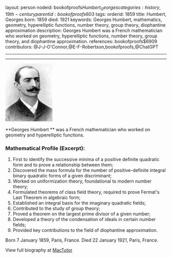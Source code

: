 layout: person
nodeid: bookofproofs$Humbert_Georges
categories: history,19th-century
parentid: bookofproofs$603
tags: 
orderid: 1859
title: Humbert, Georges
born: 1859
died: 1921
keywords: Georges Humbert, mathematics, geometry, hyperelliptic functions, number theory, group theory, diophantine approximation
description: Georges Humbert was a French mathematician who worked on geometry, hyperelliptic functions, number theory, group theory, and diophantine approximation.
references: bookofproofs$6909
contributors: @J-J-O'Connor,@E-F-Robertson,bookofproofs,@ChatGPT

---



---

![Humbert_Georges.jpg](https://github.com/bookofproofs/bookofproofs.github.io/blob/main/_sources/_assets/images/portraits/Humbert_Georges.jpg?raw=true)

**Georges Humbert ** was a French mathematician who worked on geometry and hyperelliptic functions.

### Mathematical Profile (Excerpt):
1. First to identify the successive minima of a positive definite quadratic form and to prove a relationship between them; 
2. Discovered the mass formula for the number of positive-definite integral binary quadratic forms of a given discriminant; 
3. Worked on uniformization theory, foundational to modern number theory;
4. Formulated theorems of class field theory, required to prove Fermat's Last Theorem in algebraic form;
5. Established an integral basis for the imaginary quadratic fields;
6. Contributed to the study of group theory;
7. Proved a theorem on the largest prime divisor of a given number; 
8. Developed a theory of the condensation of ideals in certain number fields;
9. Provided key contributions to the field of diophantine approximation.

Born 7 January 1859, Paris, France. Died 22 January 1921, Paris, France.

View full biography at [MacTutor](https://mathshistory.st-andrews.ac.uk/Biographies/Humbert_Georges/)
